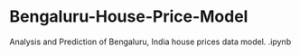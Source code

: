 # Bengaluru-House-Price-Model
Analysis and Prediction of Bengaluru, India house prices data model.
.ipynb 
